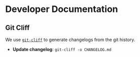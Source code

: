 # Developer Documentation

## Git Cliff

We use [`git-cliff`](https://git-cliff.org/docs/) to generate changelogs from the git history.

- **Update changelog**: `git-cliff -o CHANGELOG.md`
